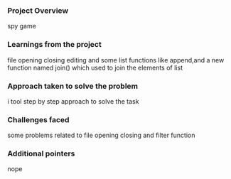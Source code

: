 ### Project Overview

 spy game


### Learnings from the project

 file opening closing editing and some list functions like append,and a new function named join() which used to join the elements of list 


### Approach taken to solve the problem

 i tool step by step approach to solve the task


### Challenges faced

 some problems related to file opening closing and filter function


### Additional pointers

 nope


